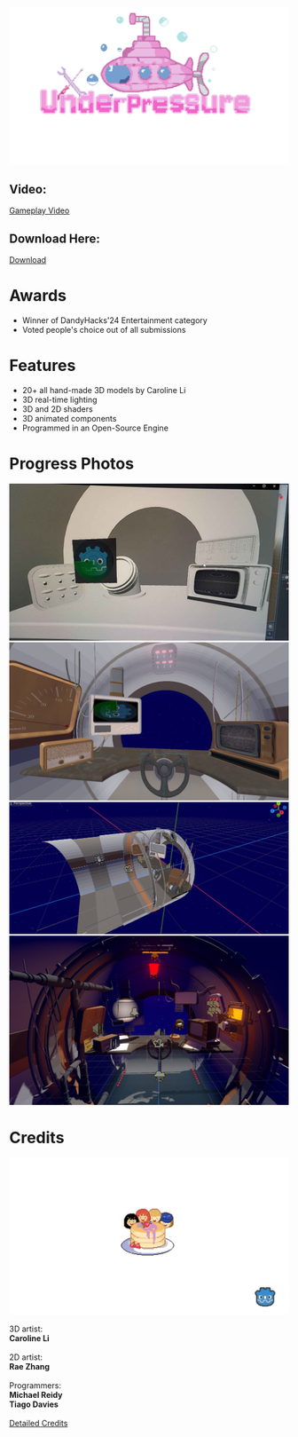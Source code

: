 ![Logo](sprites/menus/menu_logo.png)

## Video: </br>
[Gameplay Video](https://youtu.be/6BKuC0HZrIs) </br>

## Download Here: </br>
[Download](https://tdavies.itch.io/under-pressure)

# Awards
* Winner of DandyHacks'24 Entertainment category
* Voted people's choice out of all submissions

# Features
* 20+ all hand-made 3D models by Caroline Li
* 3D real-time lighting
* 3D and 2D shaders
* 3D animated components
* Programmed in an Open-Source Engine

# Progress Photos

![beta0](beta_images/beta_0.jpg)
![beta1](beta_images/beta_1.PNG)
![beta2](beta_images/beta_2.PNG)
![beta3](beta_images/beta_3.png)

# Credits

![Team](sprites/splash.png)

3D artist: </br>**Caroline Li** </br>
</br>
2D artist: </br>**Rae Zhang** </br>
</br>
Programmers: </br>
**Michael Reidy** </br>
**Tiago Davies**</br>
</br>
[Detailed Credits](credits.txt)
